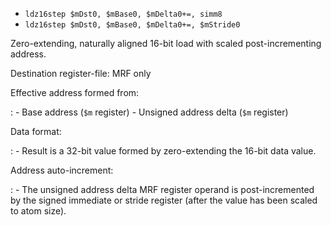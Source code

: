 * `ldz16step $mDst0, $mBase0, $mDelta0+=, simm8`
* `ldz16step $mDst0, $mBase0, $mDelta0+=, $mStride0`

Zero-extending, naturally aligned 16-bit load with scaled
post-incrementing address.

Destination register-file: MRF only

Effective address formed from:

:   -   Base address (`$m` register)
    -   Unsigned address delta (`$m` register)

Data format:

:   -   Result is a 32-bit value formed by zero-extending the 16-bit
        data value.

Address auto-increment:

:   -   The unsigned address delta MRF register operand is
        post-incremented by the signed immediate or stride register
        (after the value has been scaled to atom size).
